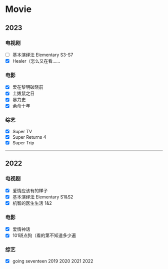 # Movie 

## 2023
### 电视剧<!-- {docsify-ignore} -->
- [ ] 基本演绎法 Elementary S3-S7
- [x] Healer（怎么又在看……

### 电影<!-- {docsify-ignore} -->
- [x] 爱在黎明破晓前
- [x] 土拨鼠之日
- [x] 暴力史
- [x] 余命十年

### 综艺<!-- {docsify-ignore} -->
- [x] Super TV
- [x] Super Returns 4
- [x] Super Trip

---

## 2022
### 电视剧<!-- {docsify-ignore} -->
- [x] 爱情应该有的样子
- [x] 基本演绎法 Elementary S1&S2
- [x] 机智的医生生活 1&2

### 电影<!-- {docsify-ignore} -->
- [x] 爱情神话
- [x] 101斑点狗（看的第不知道多少遍

### 综艺<!-- {docsify-ignore} -->
- [x] going seventeen 2019 2020 2021 2022

